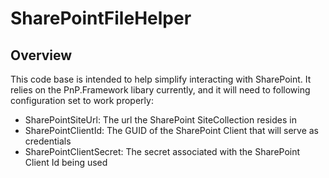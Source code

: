 # SharePointFileHelper

## Overview

This code base is intended to help simplify interacting with SharePoint. It relies on the PnP.Framework libary currently, and it will need to following configuration set to work properly:

- SharePointSiteUrl: The url the SharePoint SiteCollection resides in
- SharePointClientId: The GUID of the SharePoint Client that will serve as credentials
- SharePointClientSecret: The secret associated with the SharePoint Client Id being used
